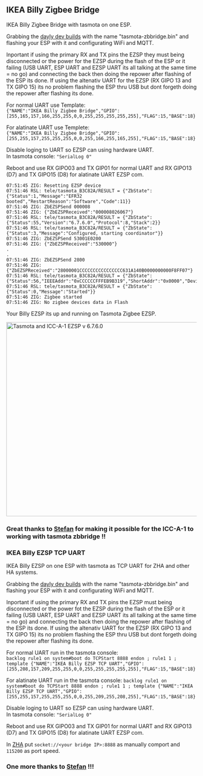 ## IKEA Billy Zigbee Bridge
  
IKEA Billy Zigbee Bridge with tasmota on one ESP.  

Grabbing the [dayly dev builds](https://github.com/arendst/Tasmota/tree/firmware/firmware/tasmota) with the name "tasmota-zbbridge.bin" and flashing your ESP with it and configurating WiFi and MQTT.  

Inportant if using the primary RX and TX pins the EZSP they must being disconnected or the power for the EZSP during the flash of the ESP or it failing (USB UART, ESP UART and EZSP UART its all talking at the same time = no go) and connecting the back then doing the repower after flashing of the ESP its done.
If using the altenativ UART for the EZSP (RX GIPO 13 and TX GIPO 15) its no problem flashing the ESP thru USB but dont forgeth doing the repower after flashing its done.  
  
For normal UART use Template:   
``` {"NAME":"IKEA Billy Zigbee Bridge","GPIO":[255,165,157,166,255,255,0,0,255,255,255,255,255],"FLAG":15,"BASE":18} ```  

For alatinate UART use Templete:  
``` {"NAME":"IKEA Billy Zigbee Bridge","GPIO":[255,255,157,255,255,255,0,0,255,166,255,165,255],"FLAG":15,"BASE":18} ```  
  
  
Disable loging to UART so EZSP can using hardware UART.   
In tasmota console: ``` "SerialLog 0" ```  
  
Reboot and use RX GIPO03 and TX GIP01 for normal UART and RX GIPO13 (D7) and TX GIPO15 (D8) for alatinate UART EZSP com. 

  ```
 07:51:45 ZIG: Resetting EZSP device
07:51:46 RSL: tele/tasmota_B3C82A/RESULT = {"ZbState":{"Status":1,"Message":"EFR32 booted","RestartReason":"Software","Code":11}}
07:51:46 ZIG: ZbEZSPSend 000008
07:51:46 ZIG: {"ZbEZSPReceived":"000008026067"}
07:51:46 RSL: tele/tasmota_B3C82A/RESULT = {"ZbState":{"Status":55,"Version":"6.7.6.0","Protocol":8,"Stack":2}}
07:51:46 RSL: tele/tasmota_B3C82A/RESULT = {"ZbState":{"Status":3,"Message":"Configured, starting coordinator"}}
07:51:46 ZIG: ZbEZSPSend 53001E0200
07:51:46 ZIG: {"ZbEZSPReceived":"530000"}
.
.
07:51:46 ZIG: ZbEZSPSend 2800
07:51:46 ZIG: {"ZbEZSPReceived":"28000001CCCCCCCCCCCCCCCC631A140B0000000000F8FF07"}
07:51:46 RSL: tele/tasmota_B3C82A/RESULT = {"ZbState":{"Status":56,"IEEEAddr":"0xCCCCCCFFFEB9B319","ShortAddr":"0x0000","DeviceType":1}}
07:51:46 RSL: tele/tasmota_B3C82A/RESULT = {"ZbState":{"Status":0,"Message":"Started"}}
07:51:46 ZIG: Zigbee started
07:51:46 ZIG: No zigbee devices data in Flash
 ```
   
 Your Billy EZSP its up and running on Tasmota Zigbee EZSP.  
 
 [<img src="Z2T05.PNG" alt="Tasmota and ICC-A-1 EZSP v 6.7.6.0" width="512">](Z2T05.PNG)
 
### Great thanks to [Stefan](https://github.com/s-hadinger) for making it possible for the ICC-A-1 to working with tasmota zbbridge !!
 
### IKEA Billy EZSP TCP UART
  
IKEA Billy EZSP on one ESP with tasmota as TCP UART for ZHA and other HA systems.  

Grabbing the [dayly dev builds](https://github.com/arendst/Tasmota/tree/firmware/firmware/tasmota) with the name "tasmota-zbbridge.bin" and flashing your ESP with it and configurating WiFi and MQTT.  

Inportant if using the primary RX and TX pins the EZSP must being disconnected or the power fot the EZSP during the flash of the ESP or it failing (USB UART, ESP UART and EZSP UART its all talking at the same time = no go) and connecting the back then doing the repower after flashing of the ESP its done.
If using the altenativ UART for the EZSP (RX GIPO 13 and TX GIPO 15) its no problem flashing the ESP thru USB but dont forgeth doing the repower after flashing its done.
  
For normal UART run in the tasmota console:  
``` backlog rule1 on system#boot do TCPStart 8888 endon ; rule1 1 ; template {"NAME":"IKEA Billy EZSP TCP UART","GPIO":[255,208,157,209,255,255,0,0,255,255,255,255,255],"FLAG":15,"BASE":18} ```

For alatinate UART run in the tasmota console:
``` backlog rule1 on system#boot do TCPStart 8888 endon ; rule1 1 ; template {"NAME":"IKEA Billy EZSP TCP UART","GPIO":[255,255,157,255,255,255,0,0,255,209,255,208,255],"FLAG":15,"BASE":18} ```

Disable loging to UART so EZSP can using hardware UART.   
In tasmota console: ``` "SerialLog 0" ```  
  
Reboot and use RX GIPO03 and TX GIP01 for normal UART and RX GIPO13 (D7) and TX GIPO15 (D8) for alatinate UART EZSP com.

In [ZHA](https://github.com/MattWestb/IKEA-TRADFRI-ICC-A-1-Module/tree/master/HA) put ```socket://<your bridge IP>:8888``` as manually comport and ```115200``` as port speed.

### One more thanks to [Stefan](https://github.com/s-hadinger) !!!
